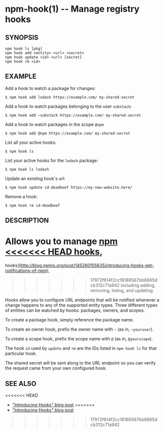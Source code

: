npm-hook(1) -- Manage registry hooks
===================================

## SYNOPSIS

    npm hook ls [pkg]
    npm hook add <entity> <url> <secret>
    npm hook update <id> <url> [secret]
    npm hook rm <id>

## EXAMPLE

Add a hook to watch a package for changes:
```
$ npm hook add lodash https://example.com/ my-shared-secret
```

Add a hook to watch packages belonging to the user `substack`:
```
$ npm hook add ~substack https://example.com/ my-shared-secret
```

Add a hook to watch packages in the scope `@npm`
```
$ npm hook add @npm https://example.com/ my-shared-secret
```

List all your active hooks:
```
$ npm hook ls
```

List your active hooks for the `lodash` package:
```
$ npm hook ls lodash
```

Update an existing hook's url:
```
$ npm hook update id-deadbeef https://my-new-website.here/
```

Remove a hook:
```
$ npm hook rm id-deadbeef
```

## DESCRIPTION

Allows you to manage [npm
<<<<<<< HEAD
hooks](https://blog.npmjs.org/post/145260155635/introducing-hooks-get-notifications-of-npm),
=======
hooks](http://blog.npmjs.org/post/145260155635/introducing-hooks-get-notifications-of-npm),
>>>>>>> 17972f614f2cc18186587bb8865dcb312c71a942
including adding, removing, listing, and updating.

Hooks allow you to configure URL endpoints that will be notified whenever a
change happens to any of the supported entity types. Three different types of
entities can be watched by hooks: packages, owners, and scopes.

To create a package hook, simply reference the package name.

To create an owner hook, prefix the owner name with `~` (as in, `~youruser`).

To create a scope hook, prefix the scope name with `@` (as in, `@yourscope`).

The hook `id` used by `update` and `rm` are the IDs listed in `npm hook ls` for
that particular hook.

The shared secret will be sent along to the URL endpoint so you can verify the
request came from your own configured hook.

## SEE ALSO

<<<<<<< HEAD
* ["Introducing Hooks" blog post](https://blog.npmjs.org/post/145260155635/introducing-hooks-get-notifications-of-npm)
=======
* ["Introducing Hooks" blog post](http://blog.npmjs.org/post/145260155635/introducing-hooks-get-notifications-of-npm)
>>>>>>> 17972f614f2cc18186587bb8865dcb312c71a942
